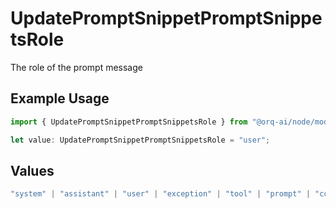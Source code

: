 # UpdatePromptSnippetPromptSnippetsRole

The role of the prompt message

## Example Usage

```typescript
import { UpdatePromptSnippetPromptSnippetsRole } from "@orq-ai/node/models/operations";

let value: UpdatePromptSnippetPromptSnippetsRole = "user";
```

## Values

```typescript
"system" | "assistant" | "user" | "exception" | "tool" | "prompt" | "correction" | "expected_output"
```